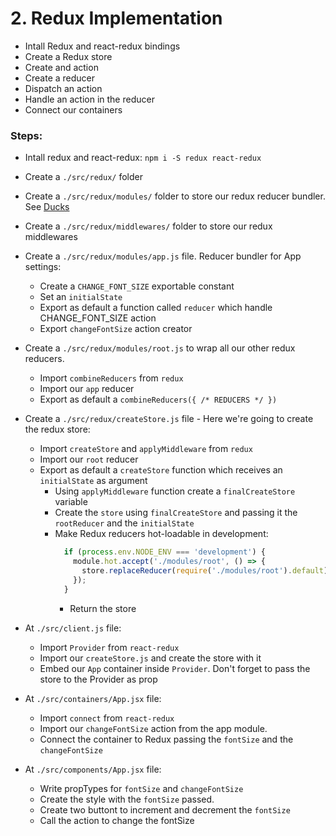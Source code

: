 # 2. Redux Implementation

  * Intall Redux and react-redux bindings
  * Create a Redux store
  * Create and action
  * Create a reducer
  * Dispatch an action
  * Handle an action in the reducer
  * Connect our containers
  
  
### Steps:

  * Intall redux and react-redux: `npm i -S redux react-redux`
  
  * Create a `./src/redux/` folder
  
  * Create a `./src/redux/modules/` folder to store our redux reducer bundler. See [Ducks](https://github.com/erikras/ducks-modular-redux)
  
  * Create a `./src/redux/middlewares/` folder to store our redux middlewares
    
  * Create a `./src/redux/modules/app.js` file. Reducer bundler for App settings:
    * Create a `CHANGE_FONT_SIZE` exportable constant
    * Set an `initialState`
    * Export as default a function called `reducer` which handle CHANGE_FONT_SIZE action
    * Export `changeFontSize` action creator
    
  * Create a `./src/redux/modules/root.js` to wrap all our other redux reducers.
    * Import `combineReducers` from `redux`
    * Import our `app` reducer
    * Export as default a `combineReducers({ /* REDUCERS */ })`
    
  * Create a `./src/redux/createStore.js` file - Here we're going to create the redux store:
    * Import `createStore` and `applyMiddleware` from `redux`
    * Import our `root` reducer
    * Export as default a `createStore` function which receives an `initialState` as argument
      * Using `applyMiddleware` function create a `finalCreateStore` variable
      * Create the `store` using `finalCreateStore` and passing it the `rootReducer` and the `initialState`
      * Make Redux reducers hot-loadable in development:
        ```javascript
          if (process.env.NODE_ENV === 'development') {
            module.hot.accept('./modules/root', () => {
              store.replaceReducer(require('./modules/root').default);
            });
          }
        ```
        * Return the store
        
  * At `./src/client.js` file:
    * Import `Provider` from `react-redux`
    * Import our `createStore.js` and create the store with it
    * Embed our `App` container inside `Provider`. Don't forget to pass the store to the Provider as prop
      
  * At `./src/containers/App.jsx` file:
    * Import `connect` from `react-redux`
    * Import our `changeFontSize` action from the app module.
    * Connect the container to Redux passing the `fontSize` and the `changeFontSize`
    
  * At `./src/components/App.jsx` file:
    * Write propTypes for `fontSize` and `changeFontSize`
    * Create the style with the `fontSize` passed.
    * Create two buttont to increment and decrement the `fontSize`
    * Call the action to change the fontSize
        
  
   
